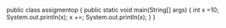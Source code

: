 public class assigmentop {
    public static void main(String[] args) {
        int x =10;
        System.out.println(x);
        x +=;
        System.out.println(x);
    }
} 
